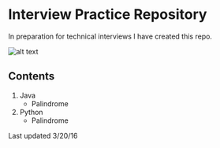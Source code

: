# Interview Practice Repository
In preparation for technical interviews I have created this repo.

![alt text](http://simonorlovsky.github.io/assets/shakira_code.gif "Shakira Coding")
## Contents
1. Java
    * Palindrome
2. Python
    * Palindrome

Last updated 3/20/16
